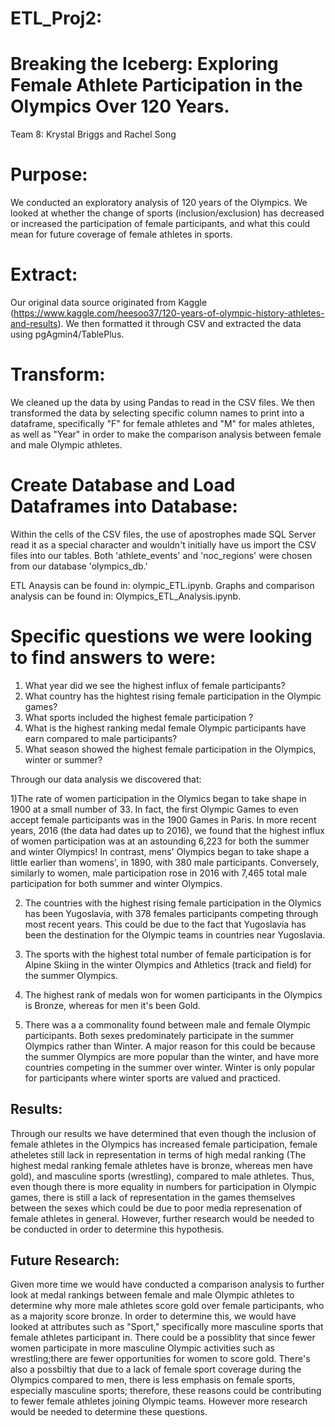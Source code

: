 # ETL_Proj2: 
# Breaking the Iceberg: Exploring Female Athlete Participation in the Olympics Over 120 Years. 

Team 8: Krystal Briggs and Rachel Song

# Purpose:
We conducted an exploratory analysis of 120 years of the Olympics. We looked at whether the change of sports (inclusion/exclusion) has decreased or increased the participation of female participants, and what this could mean for future coverage of female athletes in sports. 

# Extract: 
Our original data source originated from Kaggle (https://www.kaggle.com/heesoo37/120-years-of-olympic-history-athletes-and-results). We then formatted it through CSV and extracted the data using pgAgmin4/TablePlus.

# Transform: 
We cleaned up the data by using Pandas to read in the CSV files. We then transformed the data by selecting specific column names to print into a dataframe, specifically "F" for female athletes and "M" for males athletes, as well as "Year" in order to make the comparison analysis between female and male Olympic athletes. 

# Create Database and Load Dataframes into Database: 
Within the cells of the CSV files, the use of apostrophes made SQL Server read it as a special character and wouldn't initially have us import the CSV files into our tables. Both 'athlete_events' and 'noc_regions' were chosen from our database 'olympics_db.'

ETL Anaysis can be found in:  olympic_ETL.ipynb.
Graphs and comparison analysis can be found in: Olympics_ETL_Analysis.ipynb.

# Specific questions we were looking to find answers to were: 

1) What year did we see the highest influx of female participants?
2) What country has the hightest rising female participation in the Olympic games?
3) What sports included the highest female participation ? 
4) What is the highest ranking medal female Olympic participants have earn compared to male participants? 
5) What season showed the highest female participation in the Olympics, winter or summer? 

Through our data analysis we discovered that:

 1)The rate of women participation in the Olymics began to take shape in 1900 at a small number of 33. In fact, the first Olympic Games to even accept female participants was in the 1900 Games in Paris. In more recent years, 2016 (the data had dates up to 2016), we found that the highest influx of women participation was at an astounding 6,223 for both the summer and winter Olympics! In contrast, mens' Olympics began to take shape a little earlier than womens', in 1890, with 380 male participants. Conversely, similarly to women, male participation rose in 2016 with 7,465 total male participation for both summer and winter Olympics. 

2) The countries with the highest rising female participation in the Olymics has been Yugoslavia, with 378 females participants competing through most recent years. This could be due to the fact that Yugoslavia has been the destination for the Olympic teams in countries near Yugoslavia.  

3) The sports with the highest total number of female participation is for Alpine Skiing in the winter Olympics and Athletics (track and field) for the summer Olympics.

4) The highest rank of medals won for women participants in the Olympics is Bronze, whereas for men it's been Gold. 

5) There was a a commonality found between male and female Olympic participants. Both sexes predominately participate in the summer Olympics rather than Winter. A major reason for this could be because the summer Olympics are more popular than the winter, and have more countries competing in the summer over winter. Winter is only popular for participants where winter sports are valued and practiced. 

## Results:
Through our results we have determined that even though the inclusion of female athletes in the Olympics has increased female participation, female atheletes still lack in representation in terms of high medal ranking (The highest medal ranking female athletes have is bronze, whereas men have gold), and masculine sports (wrestling), compared to male athletes. Thus, even though there is more equality in numbers for participation in Olympic games, there is still a lack of representation in the games themselves between the sexes which could be due to poor media represenation of female athletes in general. However, further research would be needed to be conducted in order to determine this hypothesis.  

## Future Research: 

Given more time we would have conducted a comparison analysis to further look at medal rankings between female and male Olympic athletes to determine why more male athletes score gold over female participants, who as a majority score bronze. In order to determine this, we would have looked at attributes such as "Sport," specifically more masculine sports that female athletes participant in. There could be a possiblity that since fewer women participate in more masculine Olympic activities such as wrestling;there are fewer opportunities for women to score gold. There's also a possbiltiy that due to a lack of female sport coverage during the Olympics compared to men, there is less emphasis on female sports, especially masculine sports; therefore, these reasons could be contributing to fewer female athletes joining Olympic teams. However more research would be needed to determine these questions. 
